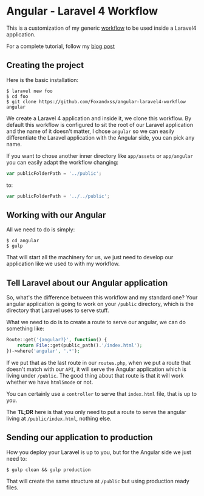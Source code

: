 # Angular - Laravel 4 Workflow

This is a customization of my generic [workflow](https://github.com/Foxandxss/fox-angular-gulp-workflow) to be used inside a Laravel4 application.

For a complete tutorial, follow my [blog post](http://angular-tips.com/blog/2014/10/working-with-a-laravel-4-plus-angular-application/)

## Creating the project

Here is the basic installation:

```
$ laravel new foo
$ cd foo
$ git clone https://github.com/Foxandxss/angular-laravel4-workflow angular
```

We create a Laravel 4 application and inside it, we clone this workflow. By default this workflow is configured to sit the root of our Laravel application and the name of it doesn't matter, I chose `angular` so we can easily differentiate the Laravel application with the Angular side, you can pick any name.

If you want to chose another inner directory like `app/assets` or `app/angular` you can easily adapt the workflow changing:

```javascript
var publicFolderPath = '../public';
```

to:

```javascript
var publicFolderPath = '../../public';
```

## Working with our Angular

All we need to do is simply:

```
$ cd angular
$ gulp
```

That will start all the machinery for us, we just need to develop our application like we used to with my workflow.

## Tell Laravel about our Angular application

So, what's the difference between this workflow and my standard one? Your angular application is going to work on your `/public` directory, which is the directory that Laravel uses to serve stuff.

What we need to do is to create a route to serve our angular, we can do something like:

```php
Route::get('{angular?}', function() {
	return File::get(public_path().'/index.html');
})->where('angular', '.*');
```

If we put that as the last route in our `routes.php`, when we put a route that doesn't match with our `API`, it will serve the Angular application which is living under `/public`. The good thing about that route is that it will work whether we have `html5mode` or not.

You can certainly use a `controller` to serve that `index.html` file, that is up to you.

The **TL;DR** here is that you only need to put a route to serve the angular living at `/public/index.html`, nothing else.

## Sending our application to production

How you deploy your Laravel is up to you, but for the Angular side we just need to:

```
$ gulp clean && gulp production
```

That will create the same structure at `/public` but using production ready files.
